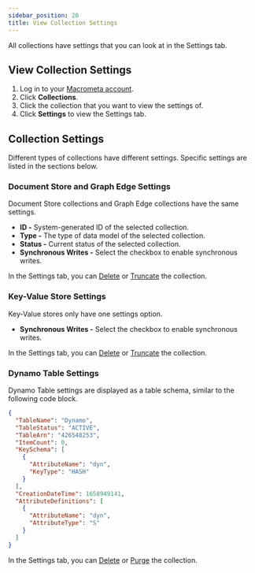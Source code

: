 ```yaml
---
sidebar_position: 20
title: View Collection Settings
---
```


All collections have settings that you can look at in the Settings tab.

## View Collection Settings

1. Log in to your [Macrometa account](https://auth.paas.macrometa.io/).
1. Click **Collections**.
1. Click the collection that you want to view the settings of.
1. Click **Settings** to view the Settings tab.

## Collection Settings

Different types of collections have different settings. Specific settings are listed in the sections below.
### Document Store and Graph Edge Settings

Document Store collections and Graph Edge collections have the same settings.

- **ID -** System-generated ID of the selected collection.
- **Type -** The type of data model of the selected collection.
- **Status -** Current status of the selected collection.
- **Synchronous Writes -** Select the checkbox to enable synchronous writes.

In the Settings tab, you can [Delete](delete-collection.md) or [Truncate](truncate-collection.md) the collection.

### Key-Value Store Settings

Key-Value stores only have one settings option.

- **Synchronous Writes -** Select the checkbox to enable synchronous writes.

In the Settings tab, you can [Delete](delete-collection.md) or [Truncate](truncate-collection.md) the collection.

### Dynamo Table Settings

Dynamo Table settings are displayed as a table schema, similar to the following code block.

```json
{
  "TableName": "Dynamo",
  "TableStatus": "ACTIVE",
  "TableArn": "426548253",
  "ItemCount": 0,
  "KeySchema": [
    {
      "AttributeName": "dyn",
      "KeyType": "HASH"
    }
  ],
  "CreationDateTime": 1658949141,
  "AttributeDefinitions": [
    {
      "AttributeName": "dyn",
      "AttributeType": "S"
    }
  ]
}
```

In the Settings tab, you can [Delete](delete-collection.md) or [Purge](dynamo/purge-dynamo-table.md) the collection.